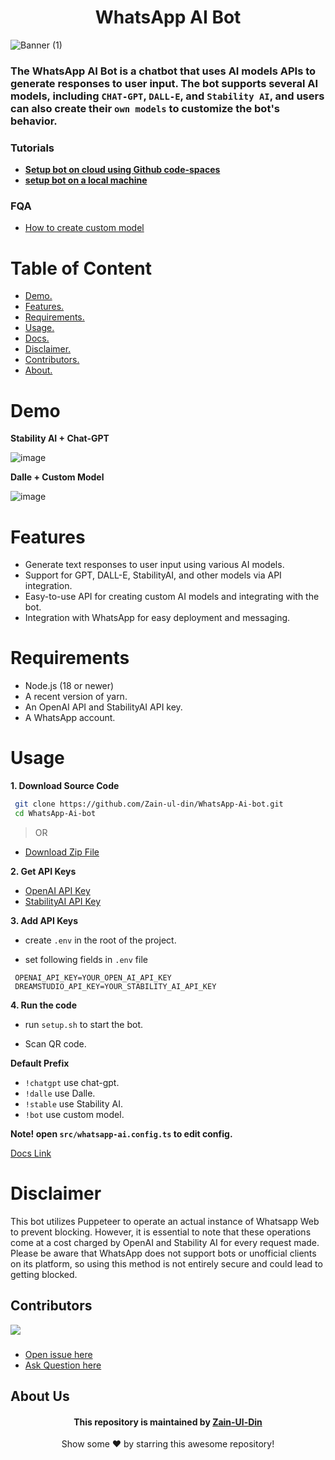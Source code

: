 <div align="center">
<h1>WhatsApp AI Bot</h1>
</div>

![Banner (1)](https://user-images.githubusercontent.com/78583049/222102919-9d09417d-7e44-4efd-b482-f5893c7bc5f6.png)

### The WhatsApp AI Bot is a chatbot that uses AI models APIs to generate responses to user input. The bot supports several AI models, including **`CHAT-GPT`**, **`DALL-E`**, and **`Stability AI`**, and users can also create their **`own models`** to customize the bot's behavior.

### Tutorials
- **[Setup bot on cloud using Github code-spaces](https://www.youtube.com/watch?v=QahJSi6Ygj4)**
- **[setup bot on a local machine](https://www.youtube.com/watch?v=fyPD3ILFPck)**

### FQA

- [How to create custom model](https://github.com/Zain-ul-din/whatsapp-ai-bot/issues/3)

# Table of Content

- [Demo.](#demo)
- [Features.](#features)
- [Requirements.](#requirements)
- [Usage.](#usage)
- [Docs.](https://github.com/Zain-ul-din/WhatsApp-Ai-bot/blob/master/docs/config-docs.md)
- [Disclaimer.](#disclaimer)
- [Contributors.](#contributors)
- [About.](#about-us)

# Demo

**Stability AI + Chat-GPT**

![image](https://user-images.githubusercontent.com/78583049/222071673-ef0f2021-a8b4-4263-9304-a77ecd76c0a1.png)

**Dalle + Custom Model** 

![image](https://user-images.githubusercontent.com/78583049/222074174-55792d13-5137-4c1c-b708-3ad188ca8d8d.png)


# Features
- Generate text responses to user input using various AI models.
- Support for GPT, DALL-E, StabilityAI, and other models via API integration.
- Easy-to-use API for creating custom AI models and integrating with the bot.
- Integration with WhatsApp for easy deployment and messaging.

# Requirements

- Node.js (18 or newer)
- A recent version of yarn.
- An OpenAI API and StabilityAI API key. 
- A WhatsApp account.


# Usage

**1. Download Source Code**

```bash
 git clone https://github.com/Zain-ul-din/WhatsApp-Ai-bot.git
 cd WhatsApp-Ai-bot
```

> OR

- [Download Zip File](https://github.com/Zain-ul-din/WhatsApp-Ai-bot/archive/refs/heads/master.zip)


**2. Get API Keys**

- [OpenAI API Key](https://platform.openai.com/account/api-keys)
- [StabilityAI API Key](https://platform.stability.ai/docs/getting-started/authentication)

**3. Add API Keys**

- create `.env` in the root of the project.

- set following fields in `.env` file
```.env
 OPENAI_API_KEY=YOUR_OPEN_AI_API_KEY
 DREAMSTUDIO_API_KEY=YOUR_STABILITY_AI_API_KEY
```

**4. Run the code**

- run `setup.sh` to start the bot.

- Scan QR code.

**Default Prefix**

- `!chatgpt` use chat-gpt.
- `!dalle` use Dalle.
- `!stable` use Stability AI.
- `!bot` use custom model.

**Note! open `src/whatsapp-ai.config.ts` to edit config.**

[Docs Link](https://github.com/Zain-ul-din/WhatsApp-Ai-bot/blob/master/docs/config-docs.md)

# Disclaimer

This bot utilizes Puppeteer to operate an actual instance of Whatsapp Web to prevent blocking. However, it is essential to note that these operations come at a cost charged by OpenAI and Stability AI for every request made. Please be aware that WhatsApp does not support bots or unofficial clients on its platform, so using this method is not entirely secure and could lead to getting blocked.


## Contributors

<a href="https://github.com/Zain-ul-din/WhatsApp-Ai-bot/graphs/contributors">
  <img src="https://contrib.rocks/image?repo=Zain-ul-din/WhatsApp-Ai-bot" />
</a>

###

- [Open issue here](https://github.com/Zain-ul-din/WhatsApp-Ai-bot/issues)
- [Ask Question here](https://github.com/Zain-ul-din/WhatsApp-Ai-bot/discussions)

<!-- about -->

## About Us

<div align="center">
<h4 font-weight="bold">This repository is maintained by <a href="https://github.com/Zain-ul-din">Zain-Ul-Din</a></h4>
<p> Show some ❤️ by starring this awesome repository! </p>
</div>

